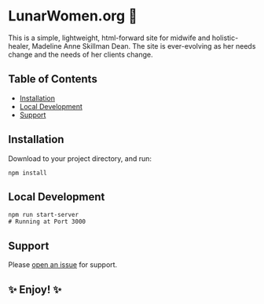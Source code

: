 # LunarWomen.org 🌙

This is a simple, lightweight, html-forward site for midwife and holistic-healer, Madeline Anne Skillman Dean. The site is ever-evolving as her needs change and the needs of her clients change. 

## Table of Contents

- [Installation](#installation)
- [Local Development](#localdevelopment)
- [Support](#support)

## Installation

Download to your project directory, and run:

```
npm install
```

## Local Development

```
npm run start-server
# Running at Port 3000
```

## Support

Please [open an issue](https://github.com/LunarWomen/LunarWomen.github.io/issues) for support.


## ✨ Enjoy! ✨
